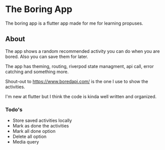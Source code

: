 # The Boring App

The boring app is a flutter app made for me for learning propuses.

## About

The app shows a random recommended activity you can do when you are bored. Also you can save them for later.

The app has theming, routing, riverpod state managment, api call, error catching and something more.

Shout-out to https://www.boredapi.com/ is the one I use to show the activities.

I'm new at flutter but I think the code is kinda well written and organized.

### Todo's

- Store saved activities locally
- Mark as done the activities
- Mark all done option
- Delete all option
- Media query
